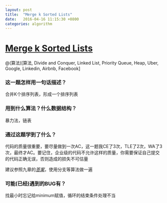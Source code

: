 ```yaml
---
layout: post
title:  "Merge k Sorted Lists"
date:   2016-04-16 11:15:30 +0800
categories: algorithm
---
```

# [Merge k Sorted Lists](http://www.lintcode.com/en/problem/merge-k-sorted-lists/)

@(算法)[算法, Divide and Conquer, Linked List, Priority Queue, Heap, Uber, Google, Linkedin, Airbnb, Facebook]

### 这一题怎样用一句话描述？

合并K个排序列表，形成一个排序列表

### 用到什么算法？什么数据结构？

暴力法，链表

### 通过这题学到了什么？

代码的质量很重要，要尽量做到一次AC，这一题我CE了3次，TLE了2次，WA了3次，最终才AC。要记住，企业级的代码不允许这样的质量，你需要保证自己提交的代码正确无误，否则造成的损失不可估量

建议参照九章的[*答案*](http://www.jiuzhang.com/solutions/merge-k-sorted-lists/)，使用分支等算法做一遍

### 可能(已经)遇到的BUG有？

找最小时忘记给minimum赋值，循环的结束条件处理不当

